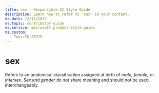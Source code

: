 ```yaml
---
title: sex - Responsible AI Style Guide
description: Learn how to refer to "sex" in your content.
ms.date: 12/13/2022
ms.topic: contributor-guide
ms.service: microsoft-product-style-guide
ms.custom:
  - TopicID 60725
---
```



# sex

Refers to an anatomical classification assigned at birth of *male, female,* or *intersex*. *Sex* and *[gender](~\responsible-ai-style-guide\a-z-word-list\g\gender.md)* do not share meaning and should not be used interchangeably.